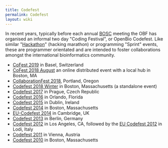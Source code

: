 ```yaml
---
title: Codefest
permalink: Codefest
layout: wiki
---
```


In recent years, typically before each annual [BOSC](BOSC "wikilink")
meeting the OBF has organised an informal two day "Coding Festival", or
OpenBio Codefest. Like similar "[Hackathon](Hackathon "wikilink")"
(hacking marathon) or programming "Sprint" events, these are programmer
orientated and are intended to foster collaborations amongst the
international bioinformatics community.

- [CoFest 2019](CoFest_2019 "wikilink") in Basel, Switzerland
- [CoFest 2018 August](CoFest_2018_August "wikilink") an online
  distributed event with a local hub in Boston, MA
- [CollaborationFest
  2018](https://galaxyproject.org/events/gccbosc2018/collaboration/),
  Portland, Oregon
- [Codefest 2018 Winter](Codefest_2018_Winter "wikilink") in Boston,
  Massachusetts (a standalone event)
- [Codefest 2017](Codefest_2017 "wikilink") in Prague, Czech Republic
- [Codefest 2016](Codefest_2016 "wikilink") in Orlando, Florida
- [Codefest 2015](Codefest_2015 "wikilink") in Dublin, Ireland
- [Codefest 2014](Codefest_2014 "wikilink") in Boston, Massachusetts
- [EU-Codefest 2014](EU-Codefest_2014 "wikilink") in Cambridge, UK
- [Codefest 2013](Codefest_2013 "wikilink") in Berlin, Germany
- [Codefest 2012](Codefest_2012 "wikilink") in Los Angeles, CA, followed
  by the [EU Codefest 2012](EU_Codefest_2012 "wikilink") in Lodi, Italy
- [Codefest 2011](Codefest_2011 "wikilink") in Vienna, Austria
- [Codefest 2010](Codefest_2010 "wikilink") in Boston, Massachusetts
